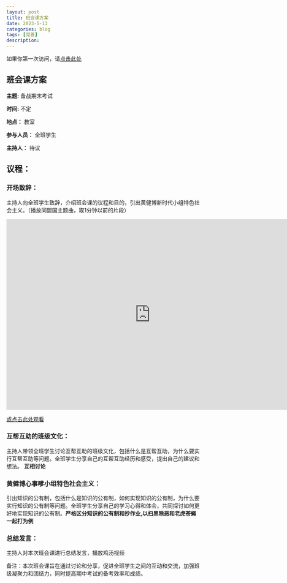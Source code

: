 ```yaml
---
layout: post
title: 班会课方案
date: 2023-5-13
categories: blog
tags: [完善]
description: 
---
```


如果你第一次访问，请[点击此处](https://ovule-seed.github.io/blog/2023/01/30/z9-%E6%A0%B8%E5%BF%83/)

## 班会课方案

**主题:** 备战期末考试

**时间:** 不定

**地点：** 教室

**参与人员：** 全班学生

**主持人：** 待议

## 议程：

### 开场致辞：

主持人向全班学生致辞，介绍班会课的议程和目的，引出黄健博新时代小组特色社会主义。（播放同盟国主题曲，取1分钟以前的片段）

<iframe height=498 width=750 src="https://www.bilibili.com/video/BV12x411B7ie/?vd_source=090b6121dee1ea1be9c607d6144999f1" frameborder=0 allowfullscreen></iframe>

[或点击此处观看](https://www.bilibili.com/video/BV12x411B7ie/?vd_source=090b6121dee1ea1be9c607d6144999f1)


### 互帮互助的班级文化：
主持人带领全班学生讨论互帮互助的班级文化，包括什么是互帮互助，为什么要实行互帮互助等问题。全班学生分享自己的互帮互助经历和感受，提出自己的建议和想法。 **互相讨论**

### 黄健博心事嗲小组特色社会主义：
引出知识的公有制，包括什么是知识的公有制，如何实现知识的公有制，为什么要实行知识的公有制等问题。全班学生分享自己的学习心得和体会，共同探讨如何更好地实现知识的公有制。**严格区分知识的公有制和抄作业,以扫黑除恶和老虎苍蝇一起打为例**

### 总结发言：
主持人对本次班会课进行总结发言，播放鸡汤视频

备注：本次班会课旨在通过讨论和分享，促进全班学生之间的互动和交流，加强班级凝聚力和团结力，同时提高期中考试的备考效率和成绩。






